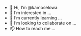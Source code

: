 - 👋 Hi, I’m @kamoselowa
- 👀 I’m interested in ...
- 🌱 I’m currently learning ...
- 💞️ I’m looking to collaborate on ...
- 📫 How to reach me ...

<!---
kamoselowa/kamoselowa is a ✨ special ✨ repository because its `README.md` (this file) appears on your GitHub profile.
You can click the Preview link to take a look at your changes.
--->
